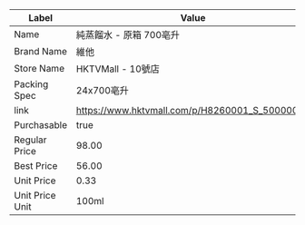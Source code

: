 | Label           | Value                                          |
| --------------- | ---------------------------------------------- |
| Name            | 純蒸餾水 - 原箱 700亳升                                |
| Brand Name      | 維他                                             |
| Store Name      | HKTVMall - 10號店                                |
| Packing Spec    | 24x700亳升                                       |
| link            | https://www.hktvmall.com/p/H8260001_S_50000035 |
| Purchasable     | true                                           |
| Regular Price   | 98.00                                          |
| Best Price      | 56.00                                          |
| Unit Price      | 0.33                                           |
| Unit Price Unit | 100ml                                          |

